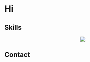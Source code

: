 # Hi



## Skills
<p align="center">
  <a href="https://skillicons.dev">
    <img src="https://skillicons.dev/icons?i=react,vite,vue,nuxtjs,docker,git,nodejs,nestjs,graphql,py,php,js,ts,md,postgres,mysql,mongodb,git,firebase, pinia, ai,bootstrap,vuetify" />
  </a>
</p>

## Contact
